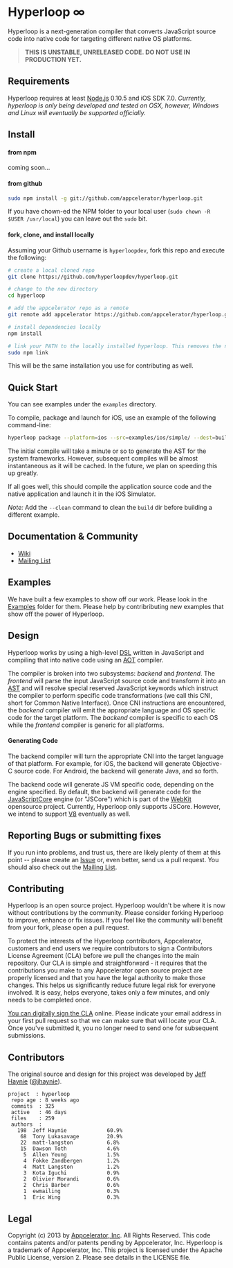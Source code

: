 # Hyperloop ∞

Hyperloop is a next-generation compiler that converts JavaScript source code into native code for targeting different native OS platforms.

> **THIS IS UNSTABLE, UNRELEASED CODE. DO NOT USE IN PRODUCTION YET.**

## Requirements

Hyperloop requires at least [Node.js](http://nodejs.org/) 0.10.5 and iOS SDK 7.0.  _Currently, hyperloop is only being developed and tested on OSX, however, Windows and Linux will eventually be supported officially._

## Install

#### from npm

coming soon...

#### from github

```bash
sudo npm install -g git://github.com/appcelerator/hyperloop.git
```

If you have chown-ed the NPM folder to your local user (`sudo chown -R $USER /usr/local`) you can leave out the `sudo` bit.

#### fork, clone, and install locally

Assuming your Github username is `hyperloopdev`, fork this repo and execute the following:

```bash
# create a local cloned repo
git clone https://github.com/hyperloopdev/hyperloop.git

# change to the new directory
cd hyperloop

# add the appcelerator repo as a remote
git remote add appcelerator https://github.com/appcelerator/hyperloop.git

# install dependencies locally
npm install

# link your PATH to the locally installed hyperloop. This removes the need to `npm install` after changes
sudo npm link
```

This will be the same installation you use for contributing as well.

## Quick Start

You can see examples under the `examples` directory.

To compile, package and launch for iOS, use an example of the following command-line:

```bash
hyperloop package --platform=ios --src=examples/ios/simple/ --dest=build --name=foo --appid=com.foo --launch
```

The initial compile will take a minute or so to generate the AST for the system frameworks. However, subsequent compiles will be almost instantaneous as it will be cached.  In the future, we plan on speeding this up greatly.

If all goes well, this should compile the application source code and the native application and launch it in the iOS Simulator.

*Note:* Add the `--clean` command to clean the `build` dir before building a different example.

## Documentation & Community

- [Wiki](https://github.com/appcelerator/hyperloop/wiki)
- [Mailing List](https://groups.google.com/forum/#!forum/tinext)

## Examples

We have built a few examples to show off our work.  Please look in the [Examples](https://github.com/appcelerator/hyperloop/tree/master/examples) folder for them.  Please help by contribributing new examples that show off the power of Hyperloop.

## Design

Hyperloop works by using a high-level [DSL](http://en.wikipedia.org/wiki/Domain-specific_language) written in JavaScript and compiling that into native code using an [AOT](http://en.wikipedia.org/wiki/AOT_compiler) compiler.

The compiler is broken into two subsystems: _backend_ and _frontend_.  The _frontend_ will parse the input JavaScript source code and transform it into an [AST](http://en.wikipedia.org/wiki/Abstract_syntax_tree) and will resolve special reserved JavaScript keywords which instruct the compiler to perform specific code transformations (we call this CNI, short for Common Native Interface).  Once CNI instructions are encountered, the _backend_ compiler will emit the appropriate language and OS specific code for the target platform.  The _backend_ compiler is specific to each OS while the _frontend_ compiler is generic for all platforms.

#### Generating Code

The backend compiler will turn the appropriate CNI into the target language of that platform. For example, for iOS, the backend will generate Objective-C source code.  For Android, the backend will generate Java, and so forth.

The backend code will generate JS VM specific code, depending on the engine specified.  By default, the backend will generate code for the [JavaScriptCore](http://trac.webkit.org/wiki/JavaScriptCore) engine (or "JSCore") which is part of the [WebKit](http://en.wikipedia.org/wiki/WebKit) opensource project.  Currently, Hyperloop only supports JSCore. However, we intend to support [V8](https://code.google.com/p/v8/) eventually as well.

## Reporting Bugs or submitting fixes

If you run into problems, and trust us, there are likely plenty of them at this point -- please create an [Issue](https://github.com/appcelerator/hyperloop/issues) or, even better, send us a pull request. You should also check out the [Mailing List](https://groups.google.com/forum/#!forum/tinext).

## Contributing

Hyperloop is an open source project.  Hyperloop wouldn't be where it is now without contributions by the community. Please consider forking Hyperloop to improve, enhance or fix issues. If you feel like the community will benefit from your fork, please open a pull request.

To protect the interests of the Hyperloop contributors, Appcelerator, customers and end users we require contributors to sign a Contributors License Agreement (CLA) before we pull the changes into the main repository. Our CLA is simple and straightforward - it requires that the contributions you make to any Appcelerator open source project are properly licensed and that you have the legal authority to make those changes. This helps us significantly reduce future legal risk for everyone involved. It is easy, helps everyone, takes only a few minutes, and only needs to be completed once.

[You can digitally sign the CLA](http://bit.ly/app_cla) online. Please indicate your email address in your first pull request so that we can make sure that will locate your CLA.  Once you've submitted it, you no longer need to send one for subsequent submissions.

## Contributors

The original source and design for this project was developed by [Jeff Haynie](http://github.com/jhaynie) ([@jhaynie](http://twitter.com/jhaynie)).

```
project  : hyperloop
 repo age : 8 weeks ago
 commits  : 325
 active   : 46 days
 files    : 259
 authors  : 
   198	Jeff Haynie             60.9%
    68	Tony Lukasavage         20.9%
    22	matt-langston           6.8%
    15	Dawson Toth             4.6%
     5	Allen Yeung             1.5%
     4	Fokke Zandbergen        1.2%
     4	Matt Langston           1.2%
     3	Kota Iguchi             0.9%
     2	Olivier Morandi         0.6%
     2	Chris Barber            0.6%
     1	ewmailing               0.3%
     1	Eric Wing               0.3%
```

## Legal

Copyright (c) 2013 by [Appcelerator, Inc](http://www.appcelerator.com). All Rights Reserved.
This code contains patents and/or patents pending by Appcelerator, Inc.
Hyperloop is a trademark of Appcelerator, Inc.
This project is licensed under the Apache Public License, version 2.  Please see details in the LICENSE file.
